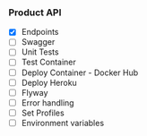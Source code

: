 ### Product API

- [X] Endpoints
- [ ] Swagger
- [ ] Unit Tests
- [ ] Test Container
- [ ] Deploy Container - Docker Hub
- [ ] Deploy Heroku
- [ ] Flyway
- [ ] Error handling
- [ ] Set Profiles
- [ ] Environment variables